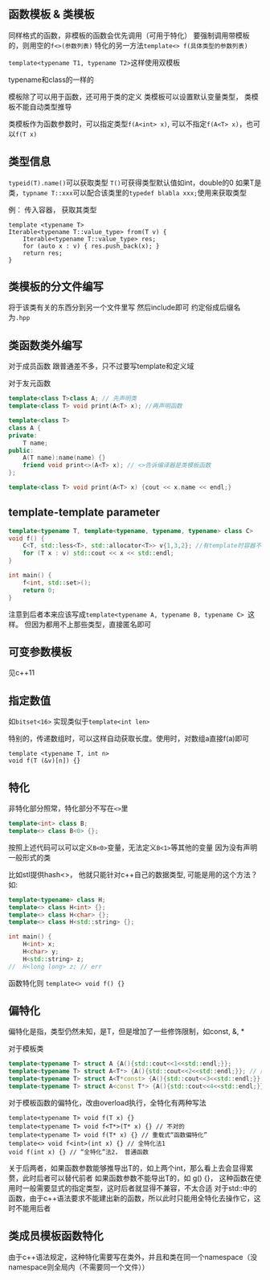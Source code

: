 ## 函数模板 & 类模板
同样格式的函数，非模板的函数会优先调用（可用于特化）
要强制调用带模板的，则用空的`f<>(参数列表)`
特化的另一方法`template<> f(具体类型的参数列表)`

`template<typename T1, typename T2>`这样使用双模板

typename和class的一样的

模板除了可以用于函数，还可用于类的定义
类模板可以设置默认变量类型， 类模板不能自动类型推导

类模板作为函数参数时，可以指定类型`f(A<int> x)`, 可以不指定`f(A<T> x)`，也可以`f(T x)`

## 类型信息
`typeid(T).name()`可以获取类型
`T()`可获得类型默认值如int，double的0
如果T是类，`typname T::xxx`可以配合该类里的`typedef blabla xxx;`使用来获取类型

例： 传入容器， 获取其类型
```
template <typename T>
Iterable<typename T::value_type> from(T v) {
    Iterable<typename T::value_type> res;
    for (auto x : v) { res.push_back(x); }
    return res;
}
```

## 类模板的分文件编写
将于该类有关的东西分到另一个文件里写
然后include即可
约定俗成后缀名为`.hpp`

## 类函数类外编写
对于成员函数
跟普通差不多，只不过要写template和定义域

对于友元函数
```c++
template<class T>class A; // 先声明类
template<class T> void print(A<T> x); //再声明函数

template<class T>
class A {
private:
	T name;
public:
	A(T name):name(name) {}
	friend void print<>(A<T> x); // <>告诉编译器是类模板函数
}; 

template<class T> void print(A<T> x) {cout << x.name << endl;}
```

## template-template parameter
```c++
template<typename T, template<typename, typename, typename> class C>
void f() {
	C<T, std::less<T>, std::allocator<T>> v{1,3,2}; //有template时容器不能只写<T>, 得写全
	for (T x : v) std::cout << x << std::endl;
}

int main() {
	f<int, std::set>();
	return 0;
}
```
注意到后者本来应该写成`template<typename A, typename B, typename C> `这样。
但因为都用不上那些类型，直接匿名即可

## 可变参数模板
见c++11

## 指定数值
如`bitset<16>`
实现类似于`template<int len>`

特别的，传递数组时，可以这样自动获取长度。使用时，对数组a直接f(a)即可
```
template <typename T, int n>
void f(T (&v)[n]) {}
```

## 特化
非特化部分照常，特化部分不写在`<>`里
```c++
template<int> class B;
template<> class B<0> {}; 
```

按照上述代码可以可以定义`B<0>`变量，无法定义`B<1>`等其他的变量
因为没有声明一般形式的类

比如stl提供hash<>， 他就只能针对c++自己的数据类型, 可能是用的这个方法？ 如:
```c++
template<typename> class H;
template<> class H<int> {};
template<> class H<char> {};
template<> class H<std::string> {};

int main() {
	H<int> x;
	H<char> y;
	H<std::string> z;
//	H<long long> z; // err
```

函数特化则 `template<> void f() {}`

## 偏特化
偏特化是指，类型仍然未知，是T，但是增加了一些修饰限制，如const, &, *

对于模板类
```c++
template<typename T> struct A {A(){std::cout<<1<<std::endl;}};
template<typename T> struct A<T*> {A(){std::cout<<2<<std::endl;}}; // 限制为指针（常量指针，指针常量，常量指针常量，普通指针）
template<typename T> struct A<T*const> {A(){std::cout<<3<<std::endl;}}; // 进一步特化指针常量
template<typename T> struct A<const T*> {A(){std::cout<<4<<std::endl;}}; // 进一步特化常量指针
```

对于模板函数的偏特化，改由overload执行，全特化有两种写法
```
template<typename T> void f(T x) {}
template<typename T> void f<T*>(T* x) {} // 不对的 
template<typename T> void f(T* x) {} // 重载式“函数偏特化”
template<> void f<int>(int x) {} // 全特化法1
void f(int x) {} // “全特化”法2， 普通函数
```
关于后两者，如果函数参数能够推导出T的，如上两个int，那么看上去会显得累赘，此时后者可以替代前者
如果函数参数不能导出T的，如 g<int>() {}， 这种函数在使用时一般需要显式的指定类型，这时后者就显得不兼容，不太合适
对于std::中的函数，由于c++语法要求不能建出新的函数，所以此时只能用全特化去操作它，这时不能用后者


## 类成员模板函数特化
由于c++语法规定，这种特化需要写在类外，并且和类在同一个namespace（没namespace则全局内（不需要同一个文件））